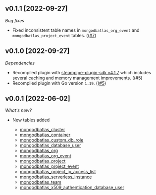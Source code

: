 ## v0.1.1 [2022-09-27]

_Bug fixes_

- Fixed inconsistent table names in `mongodbatlas_org_event` and `mongodbatlas_project_event` tables. (([#7](https://github.com/turbot/steampipe-plugin-mongodbatlas/pull/7))

## v0.1.0 [2022-09-27]

_Dependencies_

- Recompiled plugin with [steampipe-plugin-sdk v4.1.7](https://github.com/turbot/steampipe-plugin-sdk/blob/main/CHANGELOG.md#v417-2022-09-08) which includes several caching and memory management improvements. (([#5](https://github.com/turbot/steampipe-plugin-mongodbatlas/pull/5))
- Recompiled plugin with Go version `1.19`. (([#5](https://github.com/turbot/steampipe-plugin-mongodbatlas/pull/5))

## v0.0.1 [2022-06-02]

_What's new?_

- New tables added

  - [mongodbatlas_cluster](https://hub.steampipe.io/plugins/turbot/mongodbatlas/tables/mongodbatlas_cluster)
  - [mongodbatlas_container](https://hub.steampipe.io/plugins/turbot/mongodbatlas/tables/mongodbatlas_container)
  - [mongodbatlas_custom_db_role](https://hub.steampipe.io/plugins/turbot/mongodbatlas/tables/mongodbatlas_custom_db_role)
  - [mongodbatlas_database_user](https://hub.steampipe.io/plugins/turbot/mongodbatlas/tables/mongodbatlas_database_user)
  - [mongodbatlas_org](https://hub.steampipe.io/plugins/turbot/mongodbatlas/tables/mongodbatlas_org)
  - [mongodbatlas_org_event](https://hub.steampipe.io/plugins/turbot/mongodbatlas/tables/mongodbatlas_org_event)
  - [mongodbatlas_project](https://hub.steampipe.io/plugins/turbot/mongodbatlas/tables/mongodbatlas_project)
  - [mongodbatlas_project_event](https://hub.steampipe.io/plugins/turbot/mongodbatlas/tables/mongodbatlas_project_event)
  - [mongodbatlas_project_ip_access_list](https://hub.steampipe.io/plugins/turbot/mongodbatlas/tables/mongodbatlas_project_ip_access_list)
  - [mongodbatlas_serverless_instance](https://hub.steampipe.io/plugins/turbot/mongodbatlas/tables/mongodbatlas_serverless_instance)
  - [mongodbatlas_team](https://hub.steampipe.io/plugins/turbot/mongodbatlas/tables/mongodbatlas_team)
  - [mongodbatlas_x509_authentication_database_user](https://hub.steampipe.io/plugins/turbot/mongodbatlas/tables/mongodbatlas_x509_authentication_database_user)
